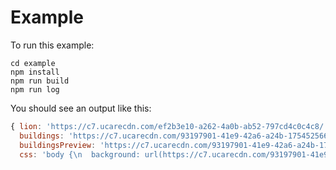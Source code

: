 # Example

To run this example:

```
cd example
npm install
npm run build
npm run log
```

You should see an output like this:

```js
{ lion: 'https://c7.ucarecdn.com/ef2b3e10-a262-4a0b-ab52-797cd4c0c4c8/',
  buildings: 'https://c7.ucarecdn.com/93197901-41e9-42a6-a24b-1754525664a9/',
  buildingsPreview: 'https://c7.ucarecdn.com/93197901-41e9-42a6-a24b-1754525664a9/-/preview/480x480/',
  css: 'body {\n  background: url(https://c7.ucarecdn.com/93197901-41e9-42a6-a24b-1754525664a9/-/blur/100/);\n}\n' }
```
